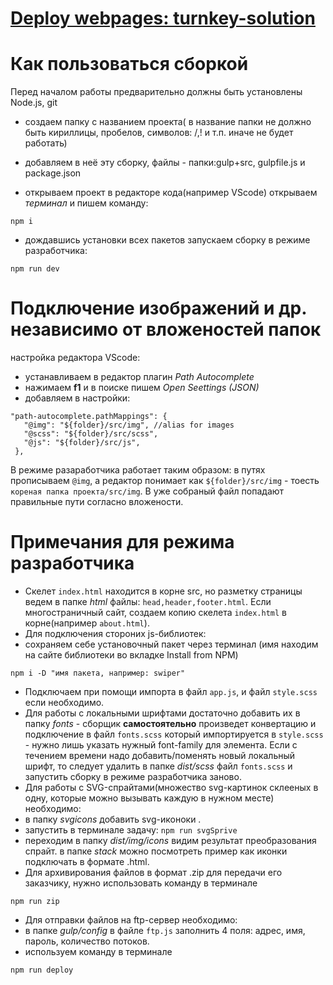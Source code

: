 # [Deploy webpages: turnkey-solution](https://v-svistunova.github.io/test/dist)


# Как пользоваться сборкой

Перед началом работы предварительно должны быть установлены Node.js, git

- создаем папку с названием проекта( в название папки не должно быть кириллицы, пробелов, символов: /,! и т.п. иначе не будет работать)

- добавляем в неё эту сборку, файлы - папки:gulp+src, gulpfile.js и package.json

- открываем проект в редакторе кода(например VScode) открываем *терминал* и пишем команду:
```
npm i
```

- дождавшись установки всех пакетов запускаем сборку в режиме разработчика:
```
npm run dev
```


# Подключение изображений и др. независимо от вложеностей папок
настройка редактора VScode: 
 - устанавливаем в редактор плагин *Path Autocomplete*
 - нажимаем **f1** и в поиске пишем *Open Seettings (JSON)*
 - добавляем в настройки:
 ```
 "path-autocomplete.pathMappings": {
    "@img": "${folder}/src/img", //alias for images
    "@scss": "${folder}/src/scss",
    "@js": "${folder}/src/js",
  },
 ```
 В режиме разаработчика работает таким образом: в путях прописываем `@img`, а редактор понимает как `${folder}/src/img` - тоесть `кореная папка проекта/src/img`.
 В уже собраный файл попадают правильные пути согласно вложености.

 # Примечания для режима разработчика

 - Скелет `index.html` находится в корне src, но разметку страницы ведем в папке *html* файлы: `head,header,footer.html`. 
 Если многостраничный сайт, создаем копию скелета `index.html` в корне(например `about.html`).
 - Для подключения стороних js-библиотек:
  - сохраняем себе установочный пакет через терминал (имя находим на сайте библиотеки во вкладке Install from NPM)
  ```
  npm i -D "имя пакета, например: swiper"
  ```
  - Подключаем при помощи импорта в файл `app.js`, и файл `style.scss` если необходимо. 
- Для работы с локальными шрифтами достаточно добавить их в папку *fonts* - сборщик **самостоятельно** произведет конвертацию и подключение в файл `fonts.scss` который импортируется в `style.scss` - нужно лишь указать нужный font-family для элемента. 
Если с течением времени надо добавить/поменять новый локальный шрифт, то следует удалить в папке *dist/scss* файл `fonts.scss` и запустить сборку в режиме разработчика заново.
- Для работы с SVG-спрайтами(множество svg-картинок склееных в одну, которые можно вызывать каждую в нужном месте) необходимо:
 - в папку *svgicons* добавить svg-иконоки .
 - запустить в терминале задачу: `npm run svgSprive`
 - переходим в папку *dist/img/icons* видим результат преобразования спрайт. в папке *stack* можно посмотреть пример как иконки подключать в формате .html.
- Для архивирования файлов в формат .zip для передачи его заказчику, нужно использовать команду в терминале 
```
npm run zip
```
- Для отправки файлов на ftp-сервер необходимо:
 - в папке *gulp/config* в файле `ftp.js` заполнить 4 поля: адрес, имя, пароль, количество потоков.
 - используем команду в терминале 
 ```
 npm run deploy
 ```